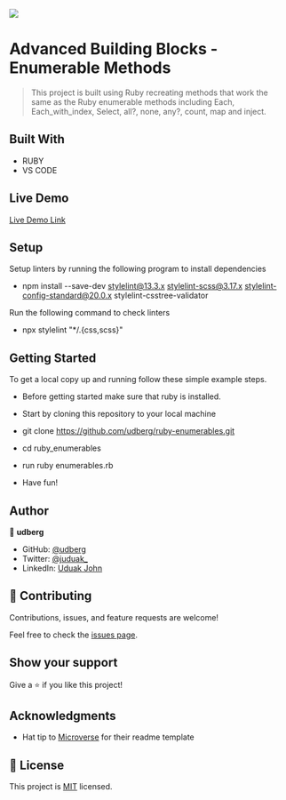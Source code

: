 ![](https://img.shields.io/badge/Microverse-blueviolet)

# Advanced Building Blocks - Enumerable Methods

> This project is built using Ruby recreating methods that work the same as the Ruby enumerable methods including Each, Each_with_index, Select, all?, none, any?, count, map and inject.


## Built With

- RUBY
- VS CODE

## Live Demo

[Live Demo Link](https://repl.it/@udberg/Ruby-enumerables)

## Setup

Setup linters by running the following program to install dependencies

- npm install --save-dev stylelint@13.3.x stylelint-scss@3.17.x stylelint-config-standard@20.0.x stylelint-csstree-validator

Run the following command to check linters

- npx stylelint "*/.{css,scss}"

## Getting Started

To get a local copy up and running follow these simple example steps.

- Before getting started make sure that ruby is installed.

- Start by cloning this repository to your local machine

- git clone https://github.com/udberg/ruby-enumerables.git

- cd ruby_enumerables

- run ruby enumerables.rb

- Have fun!

## Author

👤 **udberg**

- GitHub: [@udberg](https://github.com/udberg)
- Twitter: [@juduak_](https://twitter.com/juduak_)
- LinkedIn: [Uduak John](https://www.linkedin.com/in/uduak-john-090059105/)

## 🤝 Contributing

Contributions, issues, and feature requests are welcome!

Feel free to check the [issues page](https://github.com/udberg/ruby-enumerables/issues).

## Show your support

Give a ⭐️ if you like this project!

## Acknowledgments

- Hat tip to [Microverse](https://github.com/microverseinc) for their readme template

## 📝 License

This project is [MIT](https://opensource.org/licenses/MIT) licensed.
